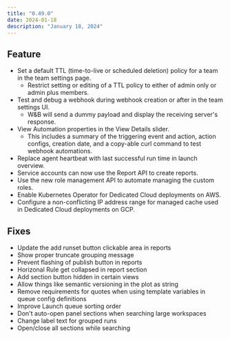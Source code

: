 ```yaml
---
title: "0.49.0"
date: 2024-01-18
description: "January 18, 2024"
---
```


## Feature

* Set a default TTL (time-to-live or scheduled deletion) policy for a team in the team settings page. 
    * Restrict setting or editing of a TTL policy to either of admin only or admin plus members.
* Test and debug a webhook during webhook creation or after in the team settings UI. 
    * W&B will send a dummy payload and display the receiving server's response.
* View Automation properties in the View Details slider. 
    * This includes a summary of the triggering event and action, action configs, creation date, and a copy-able curl command to test webhook automations.
* Replace agent heartbeat with last successful run time in launch overview.
* Service accounts can now use the Report API to create reports.
* Use the new role management API to automate managing the custom roles.
* Enable Kubernetes Operator for Dedicated Cloud deployments on AWS.
* Configure a non-conflicting IP address range for managed cache used in Dedicated Cloud deployments on GCP.

## Fixes

* Update the add runset button clickable area in reports
* Show proper truncate grouping message
* Prevent flashing of publish button in reports
* Horizonal Rule get collapsed in report section
* Add section button hidden in certain views
* Allow things like semantic versioning in the plot as string
* Remove requirements for quotes when using template variables in queue config definitions
* Improve Launch queue sorting order
* Don't auto-open panel sections when searching large workspaces
* Change label text for grouped runs
* Open/close all sections while searching
